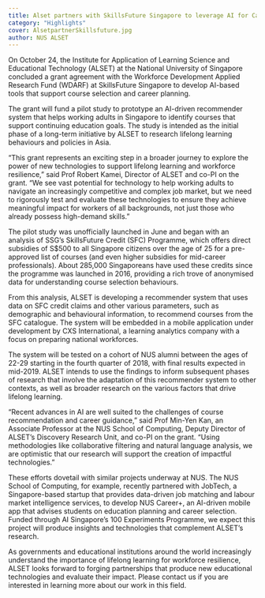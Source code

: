 ```yaml
---
title: Alset partners with SkillsFuture Singapore to leverage AI for Career Guidance
category: "Highlights"
cover: AlsetpartnerSkillsfuture.jpg
author: NUS ALSET
---
```


On October 24, the Institute for Application of Learning Science and Educational Technology (ALSET) at the National University of Singapore concluded a grant agreement with the Workforce Development Applied Research Fund (WDARF) at SkillsFuture Singapore to develop AI-based tools that support course selection and career planning.

The grant will fund a pilot study to prototype an AI-driven recommender system that helps working adults in Singapore to identify courses that support continuing education goals. The study is intended as the initial phase of a long-term initiative by ALSET to research lifelong learning behaviours and policies in Asia.

“This grant represents an exciting step in a broader journey to explore the power of new technologies to support lifelong learning and workforce resilience,” said Prof Robert Kamei, Director of ALSET and co-PI on the grant. “We see vast potential for technology to help working adults to navigate an increasingly competitive and complex job market, but we need to rigorously test and evaluate these technologies to ensure they achieve meaningful impact for workers of all backgrounds, not just those who already possess high-demand skills.”

The pilot study was unofficially launched in June and began with an analysis of SSG’s SkillsFuture Credit (SFC) Programme, which offers direct subsidies of S\$500 to all Singapore citizens over the age of 25 for a pre-approved list of courses (and even higher subsidies for mid-career professionals). About 285,000 Singaporeans have used these credits since the programme was launched in 2016, providing a rich trove of anonymised data for understanding course selection behaviours.

From this analysis, ALSET is developing a recommender system that uses data on SFC credit claims and other various parameters, such as demographic and behavioural information, to recommend courses from the SFC catalogue. The system will be embedded in a mobile application under development by CXS International, a learning analytics company with a focus on preparing national workforces.

The system will be tested on a cohort of NUS alumni between the ages of 22-29 starting in the fourth quarter of 2018, with final results expected in mid-2019. ALSET intends to use the findings to inform subsequent phases of research that involve the adaptation of this recommender system to other contexts, as well as broader research on the various factors that drive lifelong learning.

“Recent advances in AI are well suited to the challenges of course recommendation and career guidance,” said Prof Min-Yen Kan, an Associate Professor at the NUS School of Computing, Deputy Director of ALSET’s Discovery Research Unit, and co-PI on the grant. “Using methodologies like collaborative filtering and natural language analysis, we are optimistic that our research will support the creation of impactful technologies.”

These efforts dovetail with similar projects underway at NUS. The NUS School of Computing, for example, recently partnered with JobTech, a Singapore-based startup that provides data-driven job matching and labour market intelligence services, to develop NUS Career+, an AI-driven mobile app that advises students on education planning and career selection. Funded through AI Singapore’s 100 Experiments Programme, we expect this project will produce insights and technologies that complement ALSET’s research.

As governments and educational institutions around the world increasingly understand the importance of lifelong learning for workforce resilience, ALSET looks forward to forging partnerships that produce new educational technologies and evaluate their impact. Please contact us if you are interested in learning more about our work in this field.
